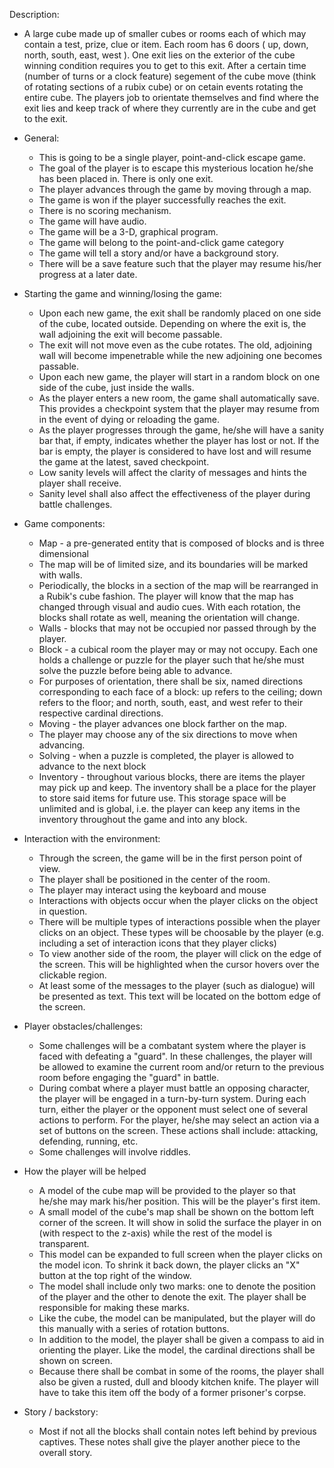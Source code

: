 Description:
  * A large cube made up of smaller cubes or rooms each of which may contain a test, prize, clue or item. Each room has 6 doors ( up, down, north, south, east, west ). One exit lies on the exterior of the cube winning condition requires you to get to this exit. After a certain time (number of turns or a clock feature) segement of the cube move (think of rotating sections of a rubix cube) or on cetain events rotating the entire cube. The players job to orientate themselves and find where the exit lies and keep track of where they currently are in the cube and get to the exit.

* General:
  * This is going to be a single player, point-and-click escape game.
  * The goal of the player is to escape this mysterious location he/she has been placed in. There is only one exit.
  * The player advances through the game by moving through a map.
  * The game is won if the player successfully reaches the exit.
  * There is no scoring mechanism.
  * The game will have audio.
  * The game will be a 3-D, graphical program.
  * The game will belong to the point-and-click game category
  * The game will tell a story and/or have a background story.
  * There will be a save feature such that the player may resume his/her progress at a later date.
* Starting the game and winning/losing the game:
  * Upon each new game, the exit shall be randomly placed on one side of the cube, located outside. Depending on where the exit is, the wall adjoining the exit will become passable.
  * The exit will not move even as the cube rotates. The old, adjoining wall will become impenetrable while the new adjoining one becomes passable.
  * Upon each new game, the player will start in a random block on one side of the cube, just inside the walls.
  * As the player enters a new room, the game shall automatically save. This provides a checkpoint system that the player may resume from in the event of dying or reloading the game.
  * As the player progresses through the game, he/she will have a sanity bar that, if empty, indicates whether the player has lost or not. If the bar is empty, the player is considered to have lost and will resume the game at the latest, saved checkpoint.
  * Low sanity levels will affect the clarity of messages and hints the player shall receive.
  * Sanity level shall also affect the effectiveness of the player during battle challenges.
* Game components:
  * Map - a pre-generated entity that is composed of blocks and is three dimensional
  * The map will be of limited size, and its boundaries will be marked with walls.
  * Periodically, the blocks in a section of the map will be rearranged in a Rubik's cube fashion. The player will know that the map has changed through visual and audio cues. With each rotation, the blocks shall rotate as well, meaning the orientation will change.
  * Walls - blocks that may not be occupied nor passed through by the player.
  * Block - a cubical room the player may or may not occupy. Each one holds a challenge or puzzle for the player such that he/she must solve the puzzle before being able to advance.
  * For purposes of orientation, there shall be six, named directions corresponding to each face of a block: up refers to the ceiling; down refers to the floor; and north, south, east, and west refer to their respective cardinal directions.
  * Moving - the player advances one block farther on the map.
  * The player may choose any of the six directions to move when advancing.
  * Solving - when a puzzle is completed, the player is allowed to advance to the next block
  * Inventory - throughout various blocks, there are items the player may pick up and keep. The inventory shall be a place for the player to store said items for future use. This storage space will be unlimited and is global, i.e. the player can keep any items in the inventory throughout the game and into any block.
* Interaction with the environment:
  * Through the screen, the game will be in the first person point of view.
  * The player shall be positioned in the center of the room.
  * The player may interact using the keyboard and mouse
  * Interactions with objects occur when the player clicks on the object in question.
  * There will be multiple types of interactions possible when the player clicks on an object. These types will be choosable by the player (e.g. including a set of interaction icons that they player clicks)
  * To view another side of the room, the player will click on the edge of the screen. This will be highlighted when the cursor hovers over the clickable region.
  * At least some of the messages to the player (such as dialogue) will be presented as text. This text will be located on the bottom edge of the screen.
* Player obstacles/challenges:
  * Some challenges will be a combatant system where the player is faced with defeating a "guard". In these challenges, the player will be allowed to examine the current room and/or return to the previous room before engaging the "guard" in battle.
  * During combat where a player must battle an opposing character, the player will be engaged in a turn-by-turn system. During each turn, either the player or the opponent must select one of several actions to perform. For the player, he/she may select an action via a set of buttons on the screen. These actions shall include: attacking, defending, running, etc.
  * Some challenges will involve riddles.
* How the player will be helped
  * A model of the cube map will be provided to the player so that he/she may mark his/her position. This will be the player's first item.
  * A small model of the cube's map shall be shown on the bottom left corner of the screen. It will show in solid the surface the player in on (with respect to the z-axis) while the rest of the model is transparent.
  * This model can be expanded to full screen when the player clicks on the model icon. To shrink it back down, the player clicks an "X" button at the top right of the window.
  * The model shall include only two marks: one to denote the position of the player and the other to denote the exit. The player shall be responsible for making these marks.
  * Like the cube, the model can be manipulated, but the player will do this manually with a series of rotation buttons.
  * In addition to the model, the player shall be given a compass to aid in orienting the player. Like the model, the cardinal directions shall be shown on screen.
  * Because there shall be combat in some of the rooms, the player shall also be given a rusted, dull and bloody kitchen knife. The player will have to take this item off the body of a former prisoner's corpse.
* Story / backstory:
  * Most if not all the blocks shall contain notes left behind by previous captives. These notes shall give the player another piece to the overall story.
